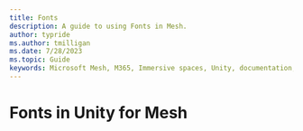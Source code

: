 ```yaml
---
title: Fonts
description: A guide to using Fonts in Mesh.
author: typride
ms.author: tmilligan
ms.date: 7/28/2023
ms.topic: Guide
keywords: Microsoft Mesh, M365, Immersive spaces, Unity, documentation, features
---
```


# Fonts in Unity for Mesh